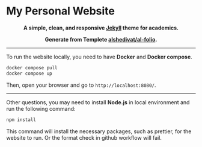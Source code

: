 # My Personal Website

<div align="center">

**A simple, clean, and responsive [Jekyll](https://jekyllrb.com/) theme for academics.**

**Generate from Templete [alshedivat/al-folio](https://github.com/alshedivat/al-folio).**

</div>

---

To run the website locally, you need to have **Docker** and **Docker compose**.

```bash
docker compose pull
docker compose up
```

Then, open your browser and go to `http://localhost:8080/`.

---

Other questions, you may need to install **Node.js** in local environment and run the following command:

```bash
npm install
```

This command will install the necessary packages, such as prettier, for the website to run. Or the format check in github workflow will fail.
